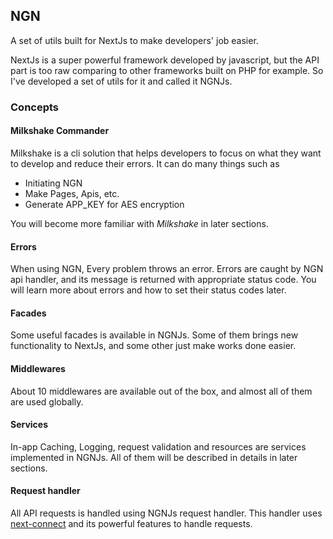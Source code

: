 ## NGN
A set of utils built for NextJs to make developers' job easier.

NextJs is a super powerful framework developed by javascript, but the API part
is too raw comparing to other frameworks built on PHP for example. So I've
developed a set of utils for it and called it NGNJs.

### Concepts
#### Milkshake Commander
Milkshake is a cli solution that helps developers to focus on what they
want to develop and reduce their errors. It can do many things such as

- Initiating NGN
- Make Pages, Apis, etc.
- Generate APP_KEY for AES encryption

You will become more familiar with *Milkshake* in later sections.

#### Errors
When using NGN, Every problem throws an error. Errors are caught by NGN api
handler, and its message is returned with appropriate status code. You will
learn more about errors and how to set their status codes later.

#### Facades
Some useful facades is available in NGNJs. Some of them brings new functionality
to NextJs, and some other just make works done easier.

#### Middlewares
About 10 middlewares are available out of the box, and almost all of them are
used globally.

#### Services
In-app Caching, Logging, request validation and resources are services
implemented in NGNJs. All of them will be described in details in later
sections.

#### Request handler
All API requests is handled using NGNJs request handler. This handler uses
[next-connect](https://github.com/hoangvvo/next-connect) and its powerful
features to handle requests.
